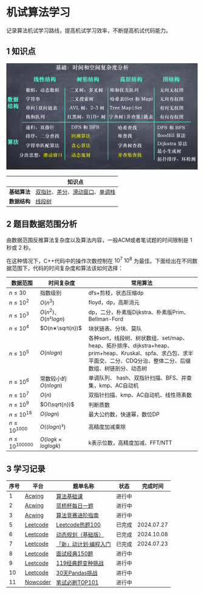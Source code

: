 # 机试算法学习

记录算法机试学习路线，提高机试学习效率，不断提高机试代码能力。

## 1 知识点

![](algorithm/image/knowledge.png)

|   | 知识点 | 
| - | ------- |
|**基础算法**| [双指针](algorithm/双指针.md)、[差分](algorithm/差分.md)、[滑动窗口](algorithm/滑动窗口.md)、[单调栈](algorithm/单调栈.md) |
| **数据结构**| [线段树](algorithm/线段树.md) |

## 2 题目数据范围分析

由数据范围反推算法复杂度以及算法内容，一般ACM或者笔试题的时间限制是 1 秒或 2 秒。

在这种情况下，C++代码中的操作次数控制在 $10^7~10^8$ 为最佳。下面给出在不同数据范围下，代码的时间复杂度和算法该如何选择：

| 数据范围  | 时间复杂度 | 常用算法 |
| -------  | --------  | -------- |
| $n≤30$   | 指数级别   | dfs+剪枝，状态压缩dp|
| $n≤10^2$  | $O(n^3)$  | floyd，dp，高斯消元|
| $n≤10^3$ | $O(n^2)$、 $O(n²logn)$ | dp，二分，朴素版Dijkstra、朴素版Prim、Bellman-Ford|
| $n≤10^4$  | $O(n∗\sqrt{n})$ | 块状链表、分块、莫队 |
| $n≤10^5$  | $O(nlogn)$ | 各种sort，线段树、树状数组、set/map、heap、拓扑排序、dijkstra+heap、prim+heap、Kruskal、spfa、求凸包、求半平面交、二分、CDQ分治、整体二分、后缀数组、树链剖分、动态树 |
| $n≤10^6$  | 常数较小的 $O(nlogn)$ | 单调队列、 hash、双指针扫描、BFS、并查集，kmp、AC自动机 |
| $n≤10^7$  | $O(n)$ | 双指针扫描、kmp、AC自动机、线性筛素数 |
| $n≤10^9$  | $O(\sqrt{n})$ | 判断质数 |
| $n≤10^{18}$  | $O(logn)$ | 最大公约数，快速幂，数位DP |
| $n≤10^{1000}$  | $O((logn)²)$ | 高精度加减乘除 |
| $n≤10^{100000}$  | $O(logk×loglogk)$ | k表示位数，高精度加减、FFT/NTT |

## 3 学习记录

|序号| 平台 | 题单名称 | 状态 | 完成时间 |
|--| ---- | ------ | ----  | ------ |
|1|[Acwing](acwing/Readme.md)|[算法基础课](acwing/1-算法基础课/)|进行中| |
|2|[Acwing](acwing/Readme.md)|[蓝桥杯每日一题](acwing/2-蓝桥杯每日一题/)|进行中| |
|3|[Acwing](acwing/Readme.md)|[算法竞赛进阶指南](acwing/3-算法竞赛进阶指南/)|进行中| |
|5|[Leetcode](leetcode/Readme.md)|[Leetcode热题100](leetcode/2-热题100/)|已完成| 2024.07.27 |
|6|[Leetcode](leetcode/Readme.md)|[动态规划（基础版）](leetcode/3-动态规划（基础版）/)|已完成| 2024.10.08 |
|7|[Leetcode](leetcode/Readme.md)|[「新」动计划·编程入门](leetcode/6-「新」动计划%20·%20编程入门/)|已完成| 2024.07.23 |
|8|[Leetcode](leetcode/Readme.md)|[面试经典150题](leetcode/7-面试经典%20150%20题/)|进行中|  |
|9|[Leetcode](leetcode/Readme.md)|[119经典题变种挑战](leetcode/8-119经典题变种挑战/)|进行中|  |
|10|[Leetcode](leetcode/Readme.md)|[30天Pandas挑战](leetcode/9-30%20天%20Pandas%20挑战/)|进行中|  |
|11|[Nowcoder](nowcoder/)|[笔试必刷TOP101](nowcoder/1-笔试必刷TOP101/)|进行中|  |